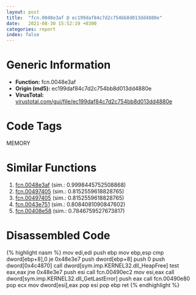 ```yaml
---
layout: post
title:  "fcn.0048e3af @ ec199daf84c7d2c754bb8d013dd4880e"
date:   2021-08-30 15:52:19 +0300
categories: report
index: false
---
```


# Generic Information
- **Function:** fcn.0048e3af
- **Origin (md5):** ec199daf84c7d2c754bb8d013dd4880e
- **VirusTotal:** [virustotal.com/gui/file/ec199daf84c7d2c754bb8d013dd4880e][virustotal_ref]

# Code Tags
<span class="tag" id="MEMORY">MEMORY</span>


# Similar Functions

1. [fcn.0048e3af][similar_1_ref] (sim.: 0.9998445752508868)
2. [fcn.00497405][similar_2_ref] (sim.: 0.8152559618828765)
3. [fcn.00497405][similar_3_ref] (sim.: 0.8152559618828765)
4. [fcn.0043e751][similar_4_ref] (sim.: 0.8084081090847602)
5. [fcn.00408e58][similar_5_ref] (sim.: 0.7846759527673817)


# Disassembled Code

{% highlight nasm %}
mov edi,edi
push ebp
mov ebp,esp
cmp dword[ebp+8],0
je 0x48e3e7
push dword[ebp+8]
push 0
push dword[0x4c4870]
call dword[sym.imp.KERNEL32.dll_HeapFree]
test eax,eax
jne 0x48e3e7
push esi
call fcn.00490ec2
mov esi,eax
call dword[sym.imp.KERNEL32.dll_GetLastError]
push eax
call fcn.00490e80
pop ecx
mov dword[esi],eax
pop esi
pop ebp
ret 
{% endhighlight %}


[similar_1_ref]: /report/fcn.0048e3af@4fe6510221c33bf023f6abed461fc13f
[similar_2_ref]: /report/fcn.00497405@9b5524245506621a9773176393787e61
[similar_3_ref]: /report/fcn.00497405@27ac6b5c7fa1ad11790cdc733c25a701
[similar_4_ref]: /report/fcn.0043e751@418e0921f3a9bd4f5bc0dcc59623b5a1
[similar_5_ref]: /report/fcn.00408e58@451ddfcc92b1bb3ecaf608812dc38f69
[virustotal_ref]: https://www.virustotal.com/gui/file/ec199daf84c7d2c754bb8d013dd4880e